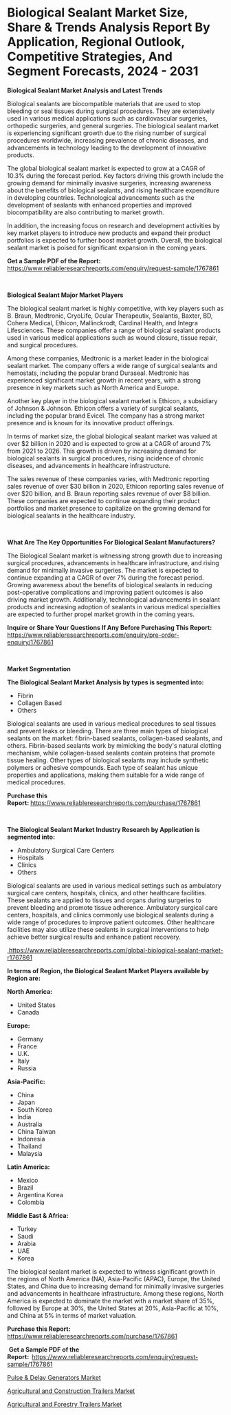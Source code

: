 <p><h1>Biological Sealant Market Size, Share & Trends Analysis Report By Application, Regional Outlook, Competitive Strategies, And Segment Forecasts, 2024 - 2031</h1></p><p><strong>Biological Sealant Market Analysis and Latest Trends</strong></p>
<p><p>Biological sealants are biocompatible materials that are used to stop bleeding or seal tissues during surgical procedures. They are extensively used in various medical applications such as cardiovascular surgeries, orthopedic surgeries, and general surgeries. The biological sealant market is experiencing significant growth due to the rising number of surgical procedures worldwide, increasing prevalence of chronic diseases, and advancements in technology leading to the development of innovative products.</p><p>The global biological sealant market is expected to grow at a CAGR of 10.3% during the forecast period. Key factors driving this growth include the growing demand for minimally invasive surgeries, increasing awareness about the benefits of biological sealants, and rising healthcare expenditure in developing countries. Technological advancements such as the development of sealants with enhanced properties and improved biocompatibility are also contributing to market growth.</p><p>In addition, the increasing focus on research and development activities by key market players to introduce new products and expand their product portfolios is expected to further boost market growth. Overall, the biological sealant market is poised for significant expansion in the coming years.</p></p>
<p><strong>Get a Sample PDF of the Report:&nbsp;</strong> <a href="https://www.reliableresearchreports.com/enquiry/request-sample/1767861">https://www.reliableresearchreports.com/enquiry/request-sample/1767861</a></p>
<p>&nbsp;</p>
<p><strong>Biological Sealant Major Market Players</strong></p>
<p><p>The biological sealant market is highly competitive, with key players such as B. Braun, Medtronic, CryoLife, Ocular Therapeutix, Sealantis, Baxter, BD, Cohera Medical, Ethicon, Mallinckrodt, Cardinal Health, and Integra Lifesciences. These companies offer a range of biological sealant products used in various medical applications such as wound closure, tissue repair, and surgical procedures.</p><p>Among these companies, Medtronic is a market leader in the biological sealant market. The company offers a wide range of surgical sealants and hemostats, including the popular brand Duraseal. Medtronic has experienced significant market growth in recent years, with a strong presence in key markets such as North America and Europe.</p><p>Another key player in the biological sealant market is Ethicon, a subsidiary of Johnson & Johnson. Ethicon offers a variety of surgical sealants, including the popular brand Evicel. The company has a strong market presence and is known for its innovative product offerings.</p><p>In terms of market size, the global biological sealant market was valued at over $2 billion in 2020 and is expected to grow at a CAGR of around 7% from 2021 to 2026. This growth is driven by increasing demand for biological sealants in surgical procedures, rising incidence of chronic diseases, and advancements in healthcare infrastructure.</p><p>The sales revenue of these companies varies, with Medtronic reporting sales revenue of over $30 billion in 2020, Ethicon reporting sales revenue of over $20 billion, and B. Braun reporting sales revenue of over $8 billion. These companies are expected to continue expanding their product portfolios and market presence to capitalize on the growing demand for biological sealants in the healthcare industry.</p></p>
<p>&nbsp;</p>
<p><strong>What Are The Key Opportunities For Biological Sealant Manufacturers?</strong></p>
<p><p>The Biological Sealant market is witnessing strong growth due to increasing surgical procedures, advancements in healthcare infrastructure, and rising demand for minimally invasive surgeries. The market is expected to continue expanding at a CAGR of over 7% during the forecast period. Growing awareness about the benefits of biological sealants in reducing post-operative complications and improving patient outcomes is also driving market growth. Additionally, technological advancements in sealant products and increasing adoption of sealants in various medical specialties are expected to further propel market growth in the coming years.</p></p>
<p><strong>Inquire or Share Your Questions If Any Before Purchasing This Report:</strong> <a href="https://www.reliableresearchreports.com/enquiry/pre-order-enquiry/1767861">https://www.reliableresearchreports.com/enquiry/pre-order-enquiry/1767861</a></p>
<p>&nbsp;</p>
<p><strong>Market Segmentation</strong></p>
<p><strong>The Biological Sealant Market Analysis by types is segmented into:</strong></p>
<p><ul><li>Fibrin</li><li>Collagen Based</li><li>Others</li></ul></p>
<p><p>Biological sealants are used in various medical procedures to seal tissues and prevent leaks or bleeding. There are three main types of biological sealants on the market: fibrin-based sealants, collagen-based sealants, and others. Fibrin-based sealants work by mimicking the body's natural clotting mechanism, while collagen-based sealants contain proteins that promote tissue healing. Other types of biological sealants may include synthetic polymers or adhesive compounds. Each type of sealant has unique properties and applications, making them suitable for a wide range of medical procedures.</p></p>
<p><strong>Purchase this Report:&nbsp;</strong><a href="https://www.reliableresearchreports.com/purchase/1767861">https://www.reliableresearchreports.com/purchase/1767861</a></p>
<p>&nbsp;</p>
<p><strong>The Biological Sealant Market Industry Research by Application is segmented into:</strong></p>
<p><ul><li>Ambulatory Surgical Care Centers</li><li>Hospitals</li><li>Clinics</li><li>Others</li></ul></p>
<p><p>Biological sealants are used in various medical settings such as ambulatory surgical care centers, hospitals, clinics, and other healthcare facilities. These sealants are applied to tissues and organs during surgeries to prevent bleeding and promote tissue adherence. Ambulatory surgical care centers, hospitals, and clinics commonly use biological sealants during a wide range of procedures to improve patient outcomes. Other healthcare facilities may also utilize these sealants in surgical interventions to help achieve better surgical results and enhance patient recovery.</p></p>
<p><a href="https://www.reliableresearchreports.com/global-biological-sealant-market-r1767861">&nbsp;https://www.reliableresearchreports.com/global-biological-sealant-market-r1767861</a></p>
<p><strong>In terms of Region, the Biological Sealant Market Players available by Region are:</strong></p>
<p>
    <p> <strong> North America: </strong>
        <ul>
            <li>United States</li>
            <li>Canada</li>
        </ul>
        </p> 
    <p> <strong> Europe: </strong>
        <ul>
            <li>Germany</li>
            <li>France</li>
            <li>U.K.</li>
            <li>Italy</li>
            <li>Russia</li>
        </ul>
        </p> 
    <p> <strong> Asia-Pacific: </strong>
        <ul>
            <li>China</li>
            <li>Japan</li>
            <li>South Korea</li>
            <li>India</li>
            <li>Australia</li>
            <li>China Taiwan</li>
            <li>Indonesia</li>
            <li>Thailand</li>
            <li>Malaysia</li>
        </ul>
        </p> 
    <p> <strong> Latin America: </strong>
        <ul>
            <li>Mexico</li>
            <li>Brazil</li>
            <li>Argentina Korea</li>
            <li>Colombia</li>
        </ul>
        </p> 
    <p> <strong> Middle East & Africa: </strong>
        <ul>
            <li>Turkey</li>
            <li>Saudi</li>
            <li>Arabia</li>
            <li>UAE</li>
            <li>Korea</li>
        </ul>
    </p>
    </p>
<p><p>The biological sealant market is expected to witness significant growth in the regions of North America (NA), Asia-Pacific (APAC), Europe, the United States, and China due to increasing demand for minimally invasive surgeries and advancements in healthcare infrastructure. Among these regions, North America is expected to dominate the market with a market share of 35%, followed by Europe at 30%, the United States at 20%, Asia-Pacific at 10%, and China at 5% in terms of market valuation.</p></p>
<p><strong>Purchase this Report: </strong><a href="https://www.reliableresearchreports.com/purchase/1767861">https://www.reliableresearchreports.com/purchase/1767861</a></p>
<p>&nbsp;<strong>Get a Sample PDF of the Report:&nbsp;&nbsp;</strong><a href="https://www.reliableresearchreports.com/enquiry/request-sample/1767861">https://www.reliableresearchreports.com/enquiry/request-sample/1767861</a></p>
<p><strong></strong></p>
<p><p><a href="https://github.com/arionmp/Market-Research-Report-List-4/blob/main/pulse-delay-generators-market.md">Pulse & Delay Generators Market</a></p><p><a href="https://github.com/luckyshygirl/Market-Research-Report-List-5/blob/main/agricultural-and-construction-trailers-market.md">Agricultural and Construction Trailers Market</a></p><p><a href="https://github.com/markusgodoy/Market-Research-Report-List-4/blob/main/agricultural-and-forestry-trailers-market.md">Agricultural and Forestry Trailers Market</a></p></p>